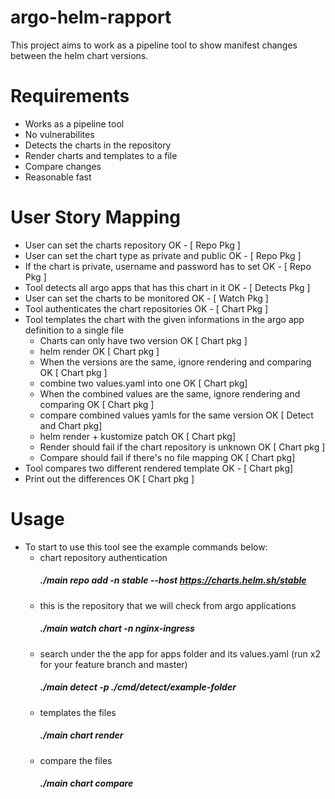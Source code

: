 # argo-helm-rapport
This project aims to work as a pipeline tool to show manifest changes between the helm chart versions. 

# Requirements
- Works as a pipeline tool
- No vulnerabilites
- Detects the charts in the repository
- Render charts and templates to a file
- Compare changes
- Reasonable fast

# User Story Mapping
- User can set the charts repository OK - [ Repo Pkg ]
- User can set the chart type as private and public OK - [ Repo Pkg ]
- If the chart is private, username and password has to set OK - [ Repo Pkg ]
- Tool detects all argo apps that has this chart in it OK - [ Detects Pkg ]
- User can set the charts to be monitored OK - [ Watch Pkg ] 
- Tool authenticates the chart repositories OK - [ Chart Pkg ]
- Tool templates the chart with the given informations in the argo app definition to a single file
    - Charts can only have two version OK [ Chart pkg ]
    - helm render OK [ Chart pkg ]
    - When the versions are the same, ignore rendering and comparing OK [ Chart pkg ]
    - combine two values.yaml into one OK [ Chart pkg]
    - When the combined values are the same, ignore rendering and comparing OK [ Chart pkg ]
    - compare combined values yamls for the same version OK [ Detect and Chart pkg]
    - helm render + kustomize patch OK [ Chart pkg]
    - Render should fail if the chart repository is unknown OK [ Chart pkg ]
    - Compare should fail if there's no file mapping OK [ Chart pkg]
- Tool compares two different rendered template OK - [ Chart pkg]
- Print out the differences OK [ Chart pkg ]


# Usage
- To start to use this tool see the example commands below:
    - chart repository authentication
        ##### ./main repo add -n stable --host https://charts.helm.sh/stable
    - this is the repository that we will check from argo applications
        ##### ./main watch chart -n nginx-ingress
    - search under the the app for apps folder and its values.yaml (run x2 for your feature branch and master)
        ##### ./main detect -p ./cmd/detect/example-folder
    - templates the files
        ##### ./main chart render
    - compare the files
        ##### ./main chart compare
